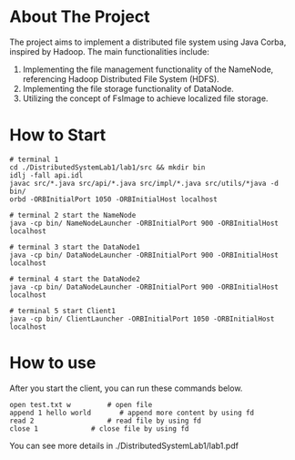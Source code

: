 # About The Project
The project aims to implement a distributed file system using Java Corba, inspired by Hadoop. The main functionalities include:
1. Implementing the file management functionality of the NameNode, referencing Hadoop Distributed File System (HDFS).
2. Implementing the file storage functionality of DataNode.
3. Utilizing the concept of FsImage to achieve localized file storage.
# How to Start
```
# terminal 1
cd ./DistributedSystemLab1/lab1/src && mkdir bin
idlj -fall api.idl
javac src/*.java src/api/*.java src/impl/*.java src/utils/*java -d bin/
orbd -ORBInitialPort 1050 -ORBInitialHost localhost

# terminal 2 start the NameNode
java -cp bin/ NameNodeLauncher -ORBInitialPort 900 -ORBInitialHost localhost

# terminal 3 start the DataNode1
java -cp bin/ DataNodeLauncher -ORBInitialPort 900 -ORBInitialHost localhost

# terminal 4 start the DataNode2
java -cp bin/ DataNodeLauncher -ORBInitialPort 900 -ORBInitialHost localhost

# terminal 5 start Client1
java -cp bin/ ClientLauncher -ORBInitialPort 1050 -ORBInitialHost localhost
```
# How to use
After you start the client, you can run these commands below.
```
open test.txt w         # open file
append 1 hello world       # append more content by using fd
read 2                  # read file by using fd
close 1             # close file by using fd
```
You can see more details in ./DistributedSystemLab1/lab1.pdf
